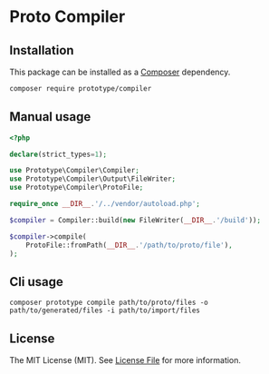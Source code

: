 # Proto Compiler

## Installation

This package can be installed as a [Composer](https://getcomposer.org/) dependency.

```bash
composer require prototype/compiler
```

## Manual usage

```php
<?php

declare(strict_types=1);

use Prototype\Compiler\Compiler;
use Prototype\Compiler\Output\FileWriter;
use Prototype\Compiler\ProtoFile;

require_once __DIR__.'/../vendor/autoload.php';

$compiler = Compiler::build(new FileWriter(__DIR__.'/build'));

$compiler->compile(
    ProtoFile::fromPath(__DIR__.'/path/to/proto/file'),
);
```

## Cli usage

```shell
composer prototype compile path/to/proto/files -o path/to/generated/files -i path/to/import/files
```

## License

The MIT License (MIT). See [License File](../src/Compiler/LICENSE) for more information.
